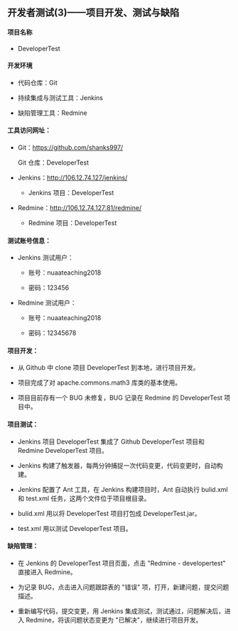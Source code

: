 ## 开发者测试(3)——项目开发、测试与缺陷

#### 项目名称

- DeveloperTest

#### 开发环境

- 代码仓库：Git

- 持续集成与测试工具：Jenkins

- 缺陷管理工具：Redmine

#### 工具访问网址：

- Git：https://github.com/shanks997/

    Git 仓库：DeveloperTest

- Jenkins：http://106.12.74.127/jenkins/

    - Jenkins 项目：DeveloperTest

- Redmine：http://106.12.74.127:81/redmine/

    - Redmine 项目：DeveloperTest

#### 测试账号信息：

- Jenkins 测试用户：

    - 账号：nuaateaching2018

    - 密码：123456

- Redmine 测试用户：

    - 账号：nuaateaching2018

    - 密码：12345678

#### 项目开发：

- 从 Github 中 clone 项目 DeveloperTest 到本地，进行项目开发。

- 项目完成了对 apache.commons.math3 库类的基本使用。

- 项目目前存有一个 BUG 未修复，BUG 记录在 Redmine 的 DeveloperTest 项目中。

#### 项目测试：

- Jenkins 项目 DeveloperTest 集成了 Github DeveloperTest 项目和 Redmine DeveloperTest 项目。

- Jenkins 构建了触发器，每两分钟捕捉一次代码变更，代码变更时，自动构建。

- Jenkins 配置了 Ant 工具，在 Jenkins 构建项目时，Ant 自动执行 bulid.xml 和 test.xml 任务，这两个文件位于项目根目录。

- bulid.xml 用以将 DeveloperTest 项目打包成 DeveloperTest.jar。

- test.xml 用以测试 DeveloperTest 项目。

#### 缺陷管理：

- 在 Jenkins 的 DeveloperTest 项目页面，点击 "Redmine - developertest" 直接进入 Redmine。

- 为记录 BUG，点击进入问题跟踪表的 "错误" 项，打开，新建问题，提交问题描述。

- 重新编写代码，提交变更，用 Jenkins 集成测试，测试通过，问题解决后，进入 Redmine，将该问题状态变更为 "已解决"，继续进行项目开发。